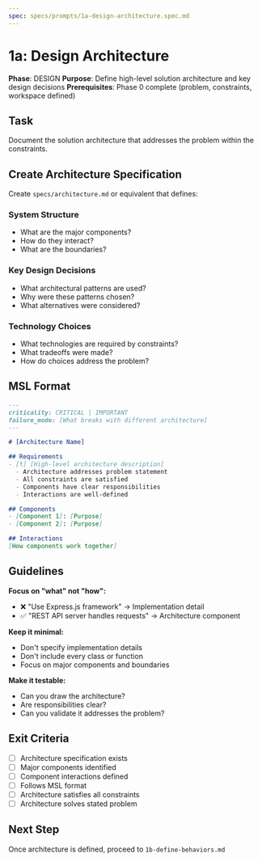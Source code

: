 ```yaml
---
spec: specs/prompts/1a-design-architecture.spec.md
---
```


# 1a: Design Architecture

**Phase**: DESIGN
**Purpose**: Define high-level solution architecture and key design decisions
**Prerequisites**: Phase 0 complete (problem, constraints, workspace defined)

## Task

Document the solution architecture that addresses the problem within the constraints.

## Create Architecture Specification

Create `specs/architecture.md` or equivalent that defines:

### System Structure
- What are the major components?
- How do they interact?
- What are the boundaries?

### Key Design Decisions
- What architectural patterns are used?
- Why were these patterns chosen?
- What alternatives were considered?

### Technology Choices
- What technologies are required by constraints?
- What tradeoffs were made?
- How do choices address the problem?

## MSL Format

```markdown
---
criticality: CRITICAL | IMPORTANT
failure_mode: [What breaks with different architecture]
---

# [Architecture Name]

## Requirements
- [!] [High-level architecture description]
  - Architecture addresses problem statement
  - All constraints are satisfied
  - Components have clear responsibilities
  - Interactions are well-defined

## Components
- [Component 1]: [Purpose]
- [Component 2]: [Purpose]

## Interactions
[How components work together]
```

## Guidelines

**Focus on "what" not "how":**
- ❌ "Use Express.js framework" → Implementation detail
- ✅ "REST API server handles requests" → Architecture component

**Keep it minimal:**
- Don't specify implementation details
- Don't include every class or function
- Focus on major components and boundaries

**Make it testable:**
- Can you draw the architecture?
- Are responsibilities clear?
- Can you validate it addresses the problem?

## Exit Criteria

- [ ] Architecture specification exists
- [ ] Major components identified
- [ ] Component interactions defined
- [ ] Follows MSL format
- [ ] Architecture satisfies all constraints
- [ ] Architecture solves stated problem

## Next Step

Once architecture is defined, proceed to `1b-define-behaviors.md`
